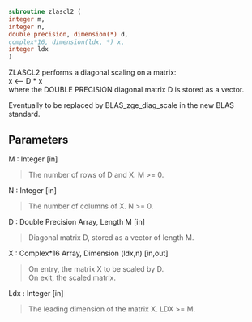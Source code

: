 ```fortran  
subroutine zlascl2 (  
integer m,  
integer n,  
double precision, dimension(*) d,  
complex*16, dimension(ldx, *) x,  
integer ldx  
)  
```  
  
ZLASCL2 performs a diagonal scaling on a matrix:  
x <-- D * x  
where the DOUBLE PRECISION diagonal matrix D is stored as a vector.  
  
Eventually to be replaced by BLAS_zge_diag_scale in the new BLAS  
standard.  
  
## Parameters  
M : Integer [in]  
> The number of rows of D and X. M >= 0.  
  
N : Integer [in]  
> The number of columns of X. N >= 0.  
  
D : Double Precision Array, Length M [in]  
> Diagonal matrix D, stored as a vector of length M.  
  
X : Complex*16 Array, Dimension (ldx,n) [in,out]  
> On entry, the matrix X to be scaled by D.  
> On exit, the scaled matrix.  
  
Ldx : Integer [in]  
> The leading dimension of the matrix X. LDX >= M.  
  
